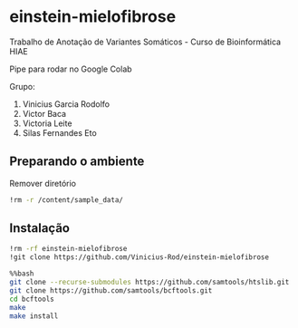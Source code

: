 # einstein-mielofibrose
Trabalho de Anotação de Variantes Somáticos - Curso de Bioinformática HIAE

Pipe para rodar no Google Colab


Grupo:
1.   Vinicius Garcia Rodolfo
2.   Victor Baca
3.   Victoria Leite
4.   Silas Fernandes Eto


## Preparando o ambiente

Remover diretório 

```bash
!rm -r /content/sample_data/
```

## Instalação

```bash
!rm -rf einstein-mielofibrose
!git clone https://github.com/Vinicius-Rod/einstein-mielofibrose
```

```bash
%%bash
git clone --recurse-submodules https://github.com/samtools/htslib.git
git clone https://github.com/samtools/bcftools.git
cd bcftools
make
make install
```
